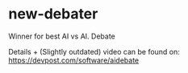 # new-debater
Winner for best AI vs AI. Debate

Details + (Slightly outdated) video can be found on: https://devpost.com/software/aidebate
